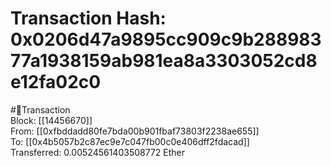 
Transaction Hash: 0x0206d47a9895cc909c9b28898377a1938159ab981ea8a3303052cd8e12fa02c0
====================================================================================
  
#💸Transaction  
Block: [[14456670]]  
From: [[0xfbddadd80fe7bda00b901fbaf73803f2238ae655]]  
To: [[0x4b5057b2c87ec9e7c047fb00c0e406dff2fdacad]]  
Transferred: 0.00524561403508772 Ether